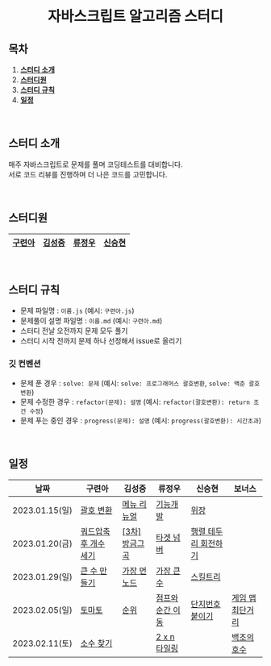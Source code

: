 <h1 align="center">자바스크립트 알고리즘 스터디</h1>

## 목차

1. [**스터디 소개**](#1)
2. [**스터디원**](#2)
3. [**스터디 규칙**](#3)
4. [**일정**](#4)

<br />

<div id="1" />

## 스터디 소개

매주 자바스크립트로 문제를 풀며 코딩테스트를 대비합니다.  
서로 코드 리뷰를 진행하며 더 나은 코드를 고민합니다.

<br />

<div id="2" />

## 스터디원

| [구련아](https://github.com/anottrx) | [김성중](https://github.com/joseph-106) | [류정우](https://github.com/evencoding) | [신승현](https://github.com/osdoonhyun) |
| ------------------------------------ | --------------------------------------- | --------------------------------------- | --------------------------------------- |

<br />

<div id="3" />

## 스터디 규칙

- 문제 파일명 : `이름.js` (예시: `구련아.js`)
- 문제풀이 설명 파일명 : `이름.md` (예시: `구련아.md`)
- 스터디 전날 오전까지 문제 모두 풀기
- 스터디 시작 전까지 문제 하나 선정해서 issue로 올리기

### 깃 컨벤션

- 문제 푼 경우 : `solve: 문제` (예시: `solve: 프로그래머스 괄호변환`, `solve: 백준 괄호변환`)
- 문제 수정한 경우 : `refactor(문제): 설명` (예시: `refactor(괄호변환): return 조건 수정`)
- 문제 푸는 중인 경우 : `progress(문제): 설명` (예시: `progress(괄호변환): 시간초과`)

<br />

<div id="4" />

## 일정

| 날짜           | 구련아                                                                                   | 김성중                                                                           | 류정우                                                                                          | 신승현                                                                                  | 보너스                                                                             |
| -------------- | ---------------------------------------------------------------------------------------- | -------------------------------------------------------------------------------- | ----------------------------------------------------------------------------------------------- | --------------------------------------------------------------------------------------- | ---------------------------------------------------------------------------------- |
| 2023.01.15(일) | [괄호 변환](https://school.programmers.co.kr/learn/courses/30/lessons/60058)             | [메뉴 리뉴얼](https://school.programmers.co.kr/learn/courses/30/lessons/72411)   | [기능개발](https://school.programmers.co.kr/learn/courses/30/lessons/42586?language=javascript) | [위장](https://school.programmers.co.kr/learn/courses/30/lessons/42578)                 |                                                                                    |
| 2023.01.20(금) | [쿼드압축 후 개수 세기](https://school.programmers.co.kr/learn/courses/30/lessons/68936) | [[3차]방금그곡](https://school.programmers.co.kr/learn/courses/30/lessons/17683) | [타겟 넘버](https://school.programmers.co.kr/learn/courses/30/lessons/43165)                    | [행렬 테두리 회전하기](https://school.programmers.co.kr/learn/courses/30/lessons/77485) |                                                                                    |
| 2023.01.29(일) | [큰 수 만들기](https://school.programmers.co.kr/learn/courses/30/lessons/42883)          | [가장 먼 노드](https://school.programmers.co.kr/learn/courses/30/lessons/49189)  | [가장 큰 수](https://school.programmers.co.kr/learn/courses/30/lessons/42746)                   | [스킬트리](https://school.programmers.co.kr/learn/courses/30/lessons/49993)             |                                                                                    |
| 2023.02.05(일) | [토마토](https://www.acmicpc.net/problem/7576)                                           | [순위](https://school.programmers.co.kr/learn/courses/30/lessons/49191)          | [점프와 순간 이동](https://school.programmers.co.kr/learn/courses/30/lessons/12980)             | [단지번호붙이기](https://www.acmicpc.net/problem/2667)                                  | [게임 맵 최단거리](https://school.programmers.co.kr/learn/courses/30/lessons/1844) |
| 2023.02.11(토) | [소수 찾기](https://school.programmers.co.kr/learn/courses/30/lessons/42839)             | []()                                                                             | [2 x n 타일링](https://school.programmers.co.kr/learn/courses/30/lessons/12900)                 | []()                                                                                    | [백조의 호수](https://www.acmicpc.net/problem/3197)                                |

<!-- | 2023.01.15(토) | []() | []() | []() | []() | []() | -->

<br />
<br />
